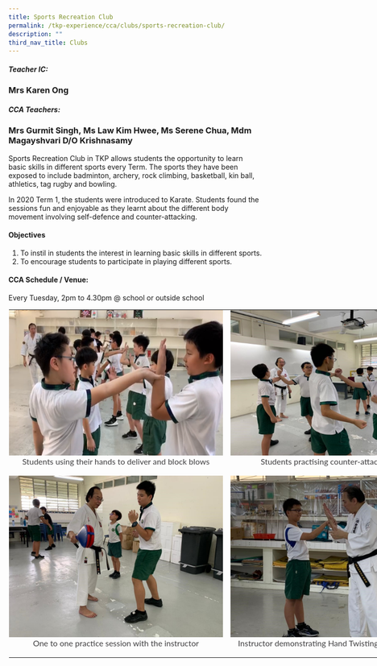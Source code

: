 ```yaml
---
title: Sports Recreation Club
permalink: /tkp-experience/cca/clubs/sports-recreation-club/
description: ""
third_nav_title: Clubs
---
```

##### Teacher IC:

### Mrs Karen Ong
  

##### CCA Teachers:

### Mrs Gurmit Singh,&nbsp;Ms Law Kim Hwee, Ms Serene Chua, Mdm Magayshvari D/O Krishnasamy


Sports Recreation Club in TKP allows students the opportunity to learn basic skills in different sports every Term. The sports they have been exposed to include badminton, archery, rock climbing, basketball, kin ball, athletics, tag rugby and bowling.

  

In 2020 Term 1, the students were introduced to Karate. Students found the sessions fun and enjoyable as they learnt about the different body movement involving self-defence and counter-attacking.

#### Objectives

1.  To instil in students the interest in learning basic skills in different sports.
2.  To encourage students to participate in playing different sports.

#### CCA Schedule / Venue:

Every Tuesday, 2pm to 4.30pm @ school or outside school

<table style="margin: auto; outline: 0px; padding: 0px; border-collapse: collapse; clear: both; border: 1px solid transparent; table-layout: fixed; width: 876px;" class="ive_eobj_center ives_tab_kosong"><tbody style="margin: 0px; outline: 0px; padding: 0px;"><tr style="margin: 0px; outline: 0px; padding: 0px;"><td style="margin: 0px; outline: 0px; padding: 0px 15px 15px 0px; vertical-align: top;"><img style="margin: auto; outline: 0px; padding: 0px; border: none; max-width: 100%; clear: both; display: block; width: 436px; height: 289px;" class="ive_eobj_center" alt="1.jpg" src="/images/Students%20using%20their%20hands%20to%20deliver%20and%20block%20blows.png"><div style="margin: 0px; outline: 0px; padding: 0px; line-height: 24.96px; color: rgb(65, 64, 66); font-family: Lato, sans-serif; font-size: 16px; font-weight: 400; text-align: center;">Students using their hands to deliver and block blows</div></td><td style="margin: 0px; outline: 0px; padding: 0px 15px 15px 0px; vertical-align: top;"><img style="margin: auto; outline: 0px; padding: 0px; border: none; max-width: 100%; clear: both; display: block; text-align: center; width: 421px; height: 289px;" class="ive_eobj_center" alt="2.jpg" src="/images/Students%20practising%20counter%20attacking%20skills.jpeg"><div style="margin: 0px; outline: 0px; padding: 0px; line-height: 24.96px; color: rgb(65, 64, 66); font-family: Lato, sans-serif; font-size: 16px; font-weight: 400; text-align: center;">Students practising counter-attacking skills</div></td></tr><tr style="margin: 0px; outline: 0px; padding: 0px;"><td style="margin: 0px; outline: 0px; padding: 0px 15px 15px 0px; vertical-align: top;"><img style="margin: auto; outline: 0px; padding: 0px; border: none; max-width: 100%; clear: both; display: block; width: 429px; height: 321px;" class="ive_eobj_center" alt="3.jpg" src="/images/One%20to%20one%20practice%20session%20with%20the%20instructor.jpeg"><div style="margin: 0px; outline: 0px; padding: 0px; line-height: 24.96px; color: rgb(65, 64, 66); font-family: Lato, sans-serif; font-size: 16px; font-weight: 400; text-align: center;">One to one practice session with the instructor</div></td><td style="margin: 0px; outline: 0px; padding: 0px 15px 15px 0px; vertical-align: top;"><img style="margin: auto; outline: 0px; padding: 0px; border: none; max-width: 100%; clear: both; display: block; width: 429px; height: 321px;" class="ive_eobj_center" alt="4.jpg" src="/images/Instructor%20demonstrating%20hand%20twisting%20in%20self%20defense.jpeg"><div style="margin: 0px; outline: 0px; padding: 0px; line-height: 24.96px; color: rgb(65, 64, 66); font-family: Lato, sans-serif; font-size: 16px; font-weight: 400; text-align: center;">Instructor demonstrating Hand Twisting in Self Defence</div></td></tr></tbody></table>